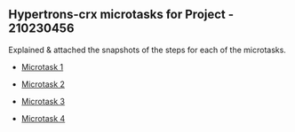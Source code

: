 
Hypertrons-crx microtasks for Project - 210230456
---

Explained & attached the snapshots of the steps for each of the microtasks.  

- [Microtask 1](https://github.com/chinmaym07/hypertrons-crx-microtasks/tree/master/microtask-1)

- [Microtask 2](https://github.com/chinmaym07/hypertrons-crx-microtasks/tree/master/microtask-2)
    
- [Microtask 3](https://github.com/chinmaym07/hypertrons-crx-microtasks/tree/master/microtask-3)
    
- [Microtask 4](https://github.com/chinmaym07/hypertrons-crx-microtasks/tree/master/microtask-4)
